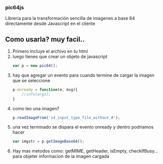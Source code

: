 ### pic64js
Libreria para la transformación sencilla de imagenes a base 64 directamente desde Javascript en el cliente

## Como usarla? muy facil..
1. Primero incluye el archivo en tu html
2. luego tienes que crear un objeto de javascript
    ```js
    var p = new pic64();
    ```
3. hay que agregar un evento para cuando termine de cargar la imagen que se seleccione
    ```js
    p.onready = function(e, msg){
        //info(args);
    }
    ```
4. como leo una imagen?
    ```js
    p.readImageFrom('id_input_type_file_without_#');
    ```
5. una vez terminado se dispara el evento onready y dentro podriamos hacer
    ```js
    var imgstr = p.getImageBase64();
    ```
6. Hay mas metodos como: getMIME, getHeader, isEmpty, checkIfBusy... para objeter informacion de la imagen cargada


